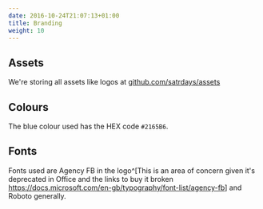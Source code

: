 ```yaml
---
date: 2016-10-24T21:07:13+01:00
title: Branding
weight: 10
---
```


## Assets
We're storing all assets like logos at [github.com/satrdays/assets](//github.com/satrdays/assets)

## Colours
The blue colour used has the HEX code `#2165B6`.

## Fonts
Fonts used are Agency FB in the logo^[This is an area of concern given it's deprecated in Office and the links to buy it broken <https://docs.microsoft.com/en-gb/typography/font-list/agency-fb>] and Roboto generally.
